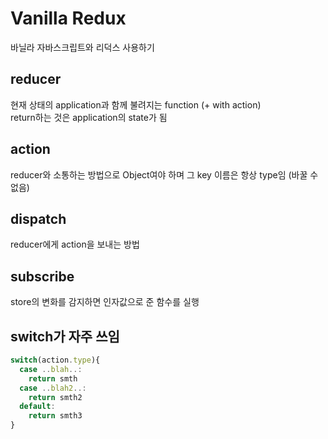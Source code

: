 # Vanilla Redux
바닐라 자바스크립트와 리덕스 사용하기

## reducer 
현재 상태의 application과 함께 불려지는 function (+ with action)  
return하는 것은 application의 state가 됨

## action 
reducer와 소통하는 방법으로 Object여야 하며 그 key 이름은 항상 type임 (바꿀 수 없음)

## dispatch 
reducer에게 action을 보내는 방법

## subscribe 
store의 변화를 감지하면 인자값으로 준 함수를 실행

## switch가 자주 쓰임
```javascript
switch(action.type){
  case ..blah..:
    return smth
  case ..blah2..:
    return smth2
  default:
    return smth3
}
```
